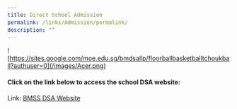 ```yaml
---
title: Direct School Admission
permalink: /links/Admission/permalink/
description: ""
---
```

![https://sites.google.com/moe.edu.sg/bmdsallp/floorballbasketballtchoukball?authuser=0](/images/Acer.png)



#### Click on the link below to access the school DSA website:

Link: [BMSS DSA Website](https://sites.google.com/moe.edu.sg/bmdsallp/home)